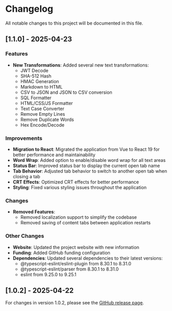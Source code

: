 # Changelog

All notable changes to this project will be documented in this file.

## [1.1.0] - 2025-04-23

### Features

- **New Transformations**: Added several new text transformations:
  - JWT Decode
  - SHA-512 Hash
  - HMAC Generation
  - Markdown to HTML
  - CSV to JSON and JSON to CSV conversion
  - SQL Formatter
  - HTML/CSS/JS Formatter
  - Text Case Converter
  - Remove Empty Lines
  - Remove Duplicate Words
  - Hex Encode/Decode

### Improvements

- **Migration to React**: Migrated the application from Vue to React 19 for better performance and maintainability
- **Word Wrap**: Added option to enable/disable word wrap for all text areas
- **Status Bar**: Improved status bar to display the current open tab name
- **Tab Behavior**: Adjusted tab behavior to switch to another open tab when closing a tab
- **CRT Effects**: Optimized CRT effects for better performance
- **Styling**: Fixed various styling issues throughout the application

### Changes

- **Removed Features**:
  - Removed localization support to simplify the codebase
  - Removed saving of content tabs between application restarts

### Other Changes

- **Website**: Updated the project website with new information
- **Funding**: Added GitHub funding configuration
- **Dependencies**: Updated several dependencies to their latest versions:
  - @typescript-eslint/eslint-plugin from 8.30.1 to 8.31.0
  - @typescript-eslint/parser from 8.30.1 to 8.31.0
  - eslint from 9.25.0 to 9.25.1

## [1.0.2] - 2025-04-22

For changes in version 1.0.2, please see the [GitHub release page](https://github.com/Netroforge/textonom/releases/tag/v1.0.2).

